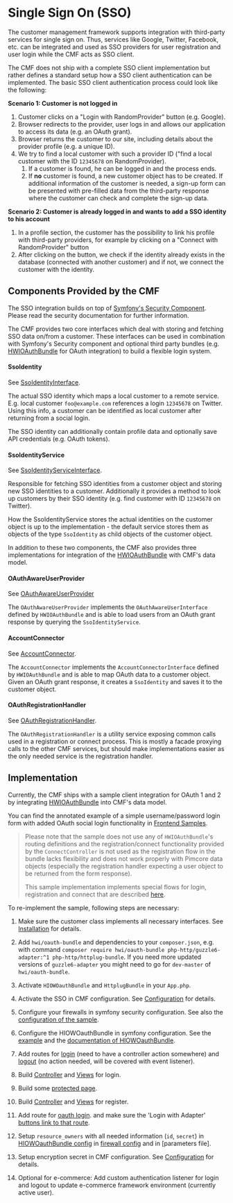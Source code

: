 # Single Sign On (SSO)

The customer management framework supports integration with third-party services for single sign on. Thus, services 
like Google, Twitter, Facebook, etc. can be integrated and used as SSO providers for user registration and user login
while the CMF acts as SSO client. 

The CMF does not ship with a complete SSO client implementation but rather defines a standard setup how a SSO client 
authentication can be implemented. The basic SSO client authentication process could look like the following:

**Scenario 1: Customer is not logged in**

1) Customer clicks on a "Login with RandomProvider" button (e.g. Google). 
2)  Browser redirects to the provider, user logs in and allows our application to access its data (e.g. an OAuth grant).
3)  Browser returns the customer to our site, including details about the provider profile (e.g. a unique ID).
4) We try to find a local customer with such a provider ID ("find a local customer with the ID `12345678` on RandomProvider).      
    1) If a customer is found, he can be logged in and the process ends.
    2) If **no** customer is found, a new customer object has to be created. If additional information of the customer is 
       needed, a sign-up form can be presented with pre-filled data from the third-party response where the customer can
       check and complete the sign-up data. 
       
  
**Scenario 2: Customer is already logged in and wants to add a SSO identity to his account**

1) In a profile section, the customer has the possibility to link his profile with third-party providers, for example by 
  clicking on a "Connect with RandomProvider" button
2) After clicking on the button, we check if the identity already exists in the database (connected with another customer)
  and if not, we connect the customer with the identity. 
  

## Components Provided by the CMF

The SSO integration builds on top of [Symfony's Security Component](https://symfony.com/doc/current/security.html). Please
read the security documentation for further information.

The CMF provides two core interfaces which deal with storing and fetching SSO data on/from a customer. These interfaces can
be used in combination with Symfony's Security component and optional third party bundles (e.g. 
[HWIOAuthBundle](https://github.com/hwi/HWIOAuthBundle) for OAuth integration) to build a flexible login system.  

#### SsoIdentity

See [SsoIdentityInterface](https://github.com/pimcore/customer-data-framework/blob/master/src/Model/SsoIdentityInterface.php).

The actual SSO identity which maps a local customer to a remote service. E.g. local customer `foo@example.com` references a login
`12345678` on Twitter. Using this info, a customer can be identified as local customer after returning from a social login.

The SSO identity can additionally contain profile data and optionally save API credentials (e.g. OAuth tokens). 


#### SsoIdentityService

See [SsoIdentityServiceInterface](https://github.com/pimcore/customer-data-framework/blob/master/src/Security/SsoIdentity/SsoIdentityServiceInterface.php).

Responsible for fetching SSO identities from a customer object and storing new SSO identities to a customer. Additionally it
provides a method to look up customers by their SSO identity (e.g. find customer with ID `12345678` on Twitter).

How the SsoIdentityService stores the actual identities on the customer object is up to the implementation - the default
service stores them as objects of the type `SsoIdentity` as child objects of the customer object.



In addition to these two components, the CMF also provides three implementations for integration of the 
[HWIOAuthBundle](https://github.com/hwi/HWIOAuthBundle) with CMF's data model. 


#### OAuthAwareUserProvider

See [OAuthAwareUserProvider](https://github.com/pimcore/customer-data-framework/blob/master/src/Security/UserProvider/OAuthAwareUserProvider.php)

The `OAuthAwareUserProvider` implements the `OAuthAwareUserInterface` defined by `HWIOAuthBundle` and is able to load
users from an OAuth grant response by querying the `SsoIdentityService`.


#### AccountConnector

See [AccountConnector](https://github.com/pimcore/customer-data-framework/blob/master/src/Security/OAuth/AccountConnector.php).

The `AccountConnector` implements the `AccountConnectorInterface` defined by `HWIOAuthBundle` and is able to map OAuth
data to a customer object. Given an OAuth grant response, it creates a `SsoIdentity` and saves it to the customer object.

#### OAuthRegistrationHandler

See [OAuthRegistrationHandler](https://github.com/pimcore/customer-data-framework/blob/master/src/Security/OAuth/OAuthRegistrationHandler.php#L34).

The `OAuthRegistrationHandler` is a utility service exposing common calls used in a registration or connect process. This
is mostly a facade proxying calls to the other CMF services, but should make implementations easier as the only needed 
service is the registration handler.




## Implementation

Currently, the CMF ships with a sample client integration for OAuth 1 and 2 by integrating 
[HWIOAuthBundle](https://github.com/hwi/HWIOAuthBundle) into CMF's data model. 
 
You can find the annotated example of a simple username/password login form with added OAuth social login functionality in
[Frontend Samples](https://github.com/pimcore/customer-data-framework/blob/master/frontend-samples/sso_client).

> Please note that the sample does not use any of `HWIOAuthBundle`'s routing definitions and the registration/connect functionality
> provided by the `ConnectController` is not used as the registration flow in the bundle lacks flexibility and does not work
> properly with Pimcore data objects (especially the registration handler expecting a user object to be returned from the form response).
> 
> This sample implementation implements special flows for login, registration and connect that are described 
> [here](./19_SSO_Flows.md).   


To re-implement the sample, following steps are necessary: 

1) Make sure the customer class implements all necessary interfaces. See [Installation](./02_Installation.md) for details.
2) Add  `hwi/oauth-bundle` and dependencies to your `composer.json`, e.g. with command `composer require hwi/oauth-bundle php-http/guzzle6-adapter:^1 php-http/httplug-bundle`. 
   If you need more updated versions of `guzzle6-adapter` you might need to go for `dev-master` of `hwi/oauth-bundle`. 
3) Activate `HIOWOauthBundle` and `HttplugBundle` in your `App.php`. 
4) Activate the SSO in CMF configuration. See [Configuration](./03_Configuration.md) for details. 
5) Configure your firewalls in symfony security configuration. See also the 
   [configuration of the sample](https://github.com/pimcore/customer-data-framework/blob/master/frontend-samples/sso_client/src/AppBundle/Resources/config/pimcore/security.yml#L9).
6) Configure the HIOWOauthBundle in symfony configuration. See the [example](https://github.com/pimcore/customer-data-framework/blob/master/frontend-samples/sso_client/src/AppBundle/Resources/config/pimcore/config.yml#L9) 
   and the [documentation of HIOWOauthBundle](https://github.com/hwi/HWIOAuthBundle/blob/master/Resources/doc/index.md).  
7) Add routes for [login](https://github.com/pimcore/customer-data-framework/blob/master/frontend-samples/sso_client/src/AppBundle/Controller/AuthController.php#L54) (need to have a controller action somewhere) and 
   [logout](https://github.com/pimcore/customer-data-framework/blob/master/frontend-samples/sso_client/src/AppBundle/Resources/config/pimcore/routing.yml#L5) (no action needed, will be covered with event listener).
    
8) Build [Controller](https://github.com/pimcore/customer-data-framework/blob/master/frontend-samples/sso_client/src/AppBundle/Controller/AuthController.php#L62) 
   and [Views](https://github.com/pimcore/customer-data-framework/blob/master/frontend-samples/sso_client/app/Resources/views/Auth/login.html.php) 
   for login. 

9) Build some [protected page](https://github.com/pimcore/customer-data-framework/blob/master/frontend-samples/sso_client/src/AppBundle/Controller/ContentController.php#L38).

10) Build [Controller](https://github.com/pimcore/customer-data-framework/blob/master/frontend-samples/sso_client/src/AppBundle/Controller/AuthController.php#L123) 
   and [Views](https://github.com/pimcore/customer-data-framework/blob/master/frontend-samples/sso_client/app/Resources/views/Auth/register.html.php)
   for register.

11) Add route for [oauth login](https://github.com/pimcore/customer-data-framework/blob/master/frontend-samples/sso_client/src/AppBundle/Resources/config/pimcore/routing.yml#L8). 
    and make sure the 'Login with Adapter' [buttons link to that route](https://github.com/pimcore/customer-data-framework/blob/master/frontend-samples/sso_client/app/Resources/views/Auth/partials/social-login-buttons.html.php#L12-L11). 

12) Setup `resource_owners` with all needed information (`id`, `secret`) in 
   [HIOWOauthBundle config](https://github.com/pimcore/customer-data-framework/blob/master/frontend-samples/sso_client/src/AppBundle/Resources/config/pimcore/config.yml#L14) 
   in [firewall config](https://github.com/pimcore/customer-data-framework/blob/master/frontend-samples/sso_client/src/AppBundle/Resources/config/pimcore/security.yml#L33)
   and in [parameters file]. 
    
13) Setup encryption secret in CMF configuration. See [Configuration](./03_Configuration.md) for details.      
    
14) Optional for e-commerce: Add custom authentication listener for login and logout to update e-commerce framework environment 
   (currently active user). 
   
   
